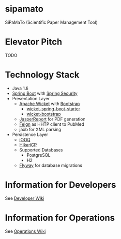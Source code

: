 # sipamato

SiPaMaTo (Scientific Paper Management Tool)

# Elevator Pitch

TODO

# Technology Stack

* Java 1.8
* [Spring Boot](https://projects.spring.io/spring-boot/) with [Spring Security](https://projects.spring.io/spring-security/)
* Presentation Layer
  * [Apache Wicket](https://wicket.apache.org/) with [Bootstrap](http://getbootstrap.com/)
    * [wicket-spring-boot-starter](https://github.com/MarcGiffing/wicket-spring-boot)
    * [wicket-bootstrap](https://github.com/l0rdn1kk0n/wicket-bootstrap)
  * [JasperReport](http://community.jaspersoft.com/) for PDF generation
  * [Feign](https://github.com/OpenFeign/feign) as HHTP client to PubMed
  * jaxb for XML parsing
* Persistence Layer
  * [jOOQ](https://www.jooq.org/)
  * [HikariCP](https://github.com/brettwooldridge/HikariCP)
  * Supported Databases
    * PostgreSQL
    * H2
  * [Flyway](https://flywaydb.org/) for database migrations
  
# Information for Developers

See [Developer Wiki](https://github.com/ursjoss/sipamato/wiki/Developer-Information)

# Information for Operations

See [Operations Wiki](https://github.com/ursjoss/sipamato/wiki/Operations)
